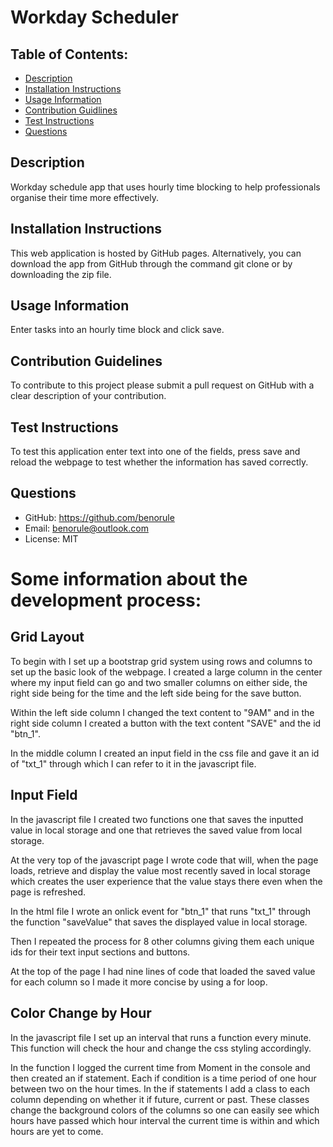 # Workday Scheduler
## Table of Contents: 
 * [Description](#Description) 
* [Installation Instructions](#Installation-Instructions) 
* [Usage Information](#Usage-Information) 
* [Contribution Guidlines](#Contribution-Guidelines) 
* [Test Instructions](#Test-Instructions) 
* [Questions](#Questions) 
## Description 
Workday schedule app that uses hourly time blocking to help professionals organise their time more effectively.
## Installation Instructions 
This web application is hosted by GitHub pages. Alternatively, you can download the app from GitHub through the command git clone or by downloading the zip file.
## Usage Information 
Enter tasks into an hourly time block and click save.
## Contribution Guidelines 
To contribute to this project please submit a pull request on GitHub with a clear description of your contribution.
## Test Instructions 
To test this application enter text into one of the fields, press save and reload the webpage to test whether the information has saved correctly.
## Questions 
 * GitHub: https://github.com/benorule
* Email: benorule@outlook.com
* License: MIT

# Some information about the development process:

## Grid Layout
To begin with I set up a bootstrap grid system using rows and columns to set up the basic look of the webpage. I created a large column in the center where my input field can go and two smaller columns on either side, the right side being for the time and the left side being for the save button.

Within the left side column I changed the text content to "9AM" and in the right side column I created a button with the text content "SAVE" and the id "btn_1". 

In the middle column I created an input field in the css file and gave it an id of "txt_1" through which I can refer to it in the javascript file.

## Input Field
In the javascript file I created two functions one that saves the inputted value in local storage and one that retrieves the saved value from local storage.

At the very top of the javascript page I wrote code that will, when the page loads, retrieve and display the value most recently saved in local storage which creates the user experience that the value stays there even when the page is refreshed.

In the html file I wrote an onlick event for "btn_1" that runs "txt_1" through the function "saveValue" that saves the displayed value in local storage.

Then I repeated the process for 8 other columns giving them each unique ids for their text input sections and buttons.

At the top of the page I had nine lines of code that loaded the saved value for each column so I made it more concise by using a for loop.

## Color Change by Hour
In the javascript file I set up an interval that runs a function every minute. This function will check the hour and change the css styling accordingly.

In the function I logged the current time from Moment in the console and then created an if statement. Each if condition is a time period of one hour between two on the hour times. In the if statements I add a class to each column depending on whether it if future, current or past. These classes change the background colors of the columns so one can easily see which hours have passed which hour interval the current time is within and which hours are yet to come.



